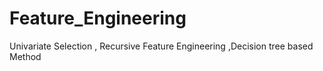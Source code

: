 # Feature_Engineering
Univariate Selection , Recursive Feature Engineering ,Decision tree based Method
